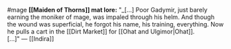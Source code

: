 #mage 
__[[Maiden of Thorns]] mat lore:__
"_\[...\]
Poor Gadymir, just barely earning the moniker of mage, was impaled through his helm. And though the wound was superficial, he forgot his name, his training, everything. Now he pulls a cart in the [[Dirt Market]] for [[Ohat and Ulgimor|Ohat]]. 
\[...\]" ― [[Indira]]
